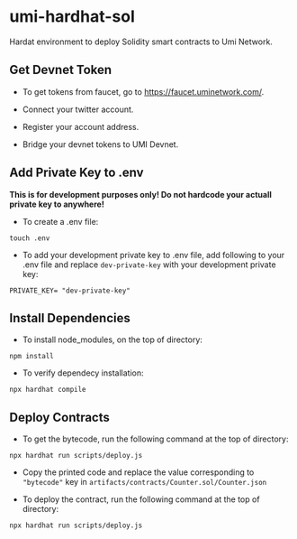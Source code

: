 # umi-hardhat-sol

Hardat environment to deploy Solidity smart contracts to Umi Network.

## Get Devnet Token

- To get tokens from faucet, go to https://faucet.uminetwork.com/.

- Connect your twitter account.

- Register your account address.

- Bridge your devnet tokens to UMI Devnet.

## Add Private Key to .env

**This is for development purposes only! Do not hardcode your actuall private key to anywhere!**

- To create a .env file:

`touch .env`

- To add your development private key to .env file, add following to your .env file and replace `dev-private-key` with your development private key:

`PRIVATE_KEY= "dev-private-key"`

## Install Dependencies

- To install node_modules, on the top of directory:

`npm install`

- To verify dependecy installation:

`npx hardhat compile`

## Deploy Contracts

- To get the bytecode, run the following command at the top of directory:

`npx hardhat run scripts/deploy.js`

- Copy the printed code and replace the value corresponding to `"bytecode"` key in `artifacts/contracts/Counter.sol/Counter.json`

- To deploy the contract, run the following command at the top of directory:

`npx hardhat run scripts/deploy.js`
